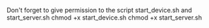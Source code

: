 Don't forget to give permission to the script start_device.sh and start_server.sh 
chmod +x start_device.sh
chmod +x start_server.sh

